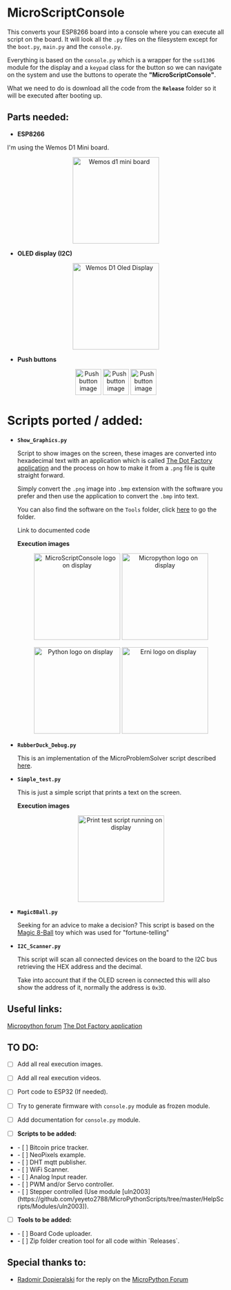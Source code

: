 # MicroScriptConsole

This converts your ESP8266 board into a console where you can execute all script on the board. It will look all the `.py` files on the filesystem except for the `boot.py`, `main.py` and the `console.py`.

Everything is based on the `console.py` which is a wrapper for the `ssd1306` module for the display and a `keypad` class for the button so we can navigate on the system and use the buttons to operate the **"MicroScriptConsole"**.

What we need to do is download all the code from the **`Release`** folder so it will be executed after booting up.

## Parts needed:

  * **ESP8266**

  I'm using the Wemos D1 Mini board.

  <p align="center">
  <img src="./Doc/images/wemos_d1_mini.png" alt="Wemos d1 mini board"  width="200"/>
  </p>

  * **OLED display (I2C)**

  <p align="center">
  <img src="./Doc/images/wemos_mini_oled.png" alt="Wemos D1 Oled Display"  width="200"/>
  </p>

  * **Push buttons**

  <p align="center">
  <img src="./Doc/images/push_button.png" alt="Push button image"  width="60"/>
  <img src="./Doc/images/push_button.png" alt="Push button image"  width="60"/>
  <img src="./Doc/images/push_button.png" alt="Push button image"  width="60"/>
  </p>

# Scripts ported / added:

* **`Show_Graphics.py`**

  Script to show images on the screen, these images are converted into hexadecimal text with an application which is called [The Dot Factory application](http://www.eran.io/the-dot-factory-an-lcd-font-and-image-generator/) and the process on how to make it from a `.png` file is quite straight forward.

  Simply convert the `.png` image into `.bmp` extension with the software you prefer and then use the application to convert the `.bmp` into text.

  You can also find the software on the `Tools` folder, click [here](Tools/) to go the folder.

  Link to documented code

  **Execution images**

  <p align="center">
  <img src="./Doc/images/msc_oled.png" alt="MicroScriptConsole logo on display"  width="200"/>
  <img src="./Doc/images/upython_oled_s.png" alt="Micropython logo on display"  width="200"/>
  <p align="center"/>
  <img src="./Doc/images/python_oled.png" alt="Python logo on display"  width="200"/>
  <img src="./Doc/images/erni_oled.png" alt="Erni logo on display"  width="200"/>
  </p>

* **`RubberDuck_Debug.py`**

  This is an implementation of the MicroProblemSolver script described [here](https://github.com/yeyeto2788/MicroPythonScripts/tree/master/MicroProblemSolver).

* **`Simple_test.py`**

  This is just a simple script that prints a text on the screen.

  **Execution images**

  <p align="center">
  <img src="./Doc/images/print_test.png" alt="Print test script running on display"  width="200"/>
  </p>

*  **`Magic8Ball.py`**

    Seeking for an advice to make a decision? This script is based on the [Magic 8-Ball](https://en.wikipedia.org/wiki/Magic_8-Ball) toy which was used for "fortune-telling"

*  **`I2C_Scanner.py`**

    This script will scan all connected devices on the board to the I2C bus retrieving the HEX address and the decimal.

    Take into account that if the OLED screen is connected this will also show the address of it, normally the address is `0x3D`.


## Useful links:

[Micropython forum](https://forum.micropython.org/viewtopic.php?f=16&t=4901&p=28154&hilit=oled+display#p28154)
[The Dot Factory application](http://www.eran.io/the-dot-factory-an-lcd-font-and-image-generator/)


## TO DO:

- [ ] Add all real execution images.

- [ ] Add all real execution videos.

- [ ] Port code to ESP32 (If needed).

- [ ] Try to generate firmware with `console.py` module as frozen module.

- [ ] Add documentation for `console.py` module.

- [ ] **Scripts to be added:**
<ul><li> - [ ] Bitcoin price tracker.</li>
<li> - [ ] NeoPixels example.</li>
<li> - [ ] DHT mqtt publisher.</li>
<li> - [ ] WiFi Scanner.</li>
<li> - [ ] Analog Input reader.</li>
<li> - [ ] PWM and/or Servo controller.</li>
<li> - [ ] Stepper controlled (Use module [uln2003](https://github.com/yeyeto2788/MicroPythonScripts/tree/master/HelpScripts/Modules/uln2003)).</li></ul>

- [ ] **Tools to be added:**
<ul><li> - [ ] Board Code uploader.</li>
<li> - [ ] Zip folder creation tool for all code within `Releases`.</li></ul>

## Special thanks to:

* [Radomir Dopieralski](https://github.com/deshipu) for the reply on the [MicroPython Forum](https://forum.micropython.org/viewtopic.php?f=16&t=5119)
